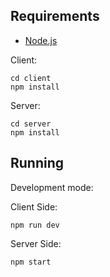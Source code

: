 ## Requirements

- [Node.js](https://nodejs.org/en/) 

Client:
```shell
cd client
npm install
```
Server:
```shell
cd server
npm install
```

## Running

Development mode:

Client Side:

```shell
npm run dev
```

Server Side:

```shell
npm start
```